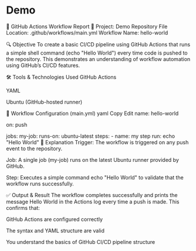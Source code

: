 # Demo

📝 GitHub Actions Workflow Report
📌 Project: Demo Repository
File Location: .github/workflows/main.yml
Workflow Name: hello-world

🔍 Objective
To create a basic CI/CD pipeline using GitHub Actions that runs a simple shell command (echo "Hello World") every time code is pushed to the repository. This demonstrates an understanding of workflow automation using GitHub’s CI/CD features.

🛠️ Tools & Technologies Used
GitHub Actions

YAML

Ubuntu (GitHub-hosted runner)

📄 Workflow Configuration (main.yml)
yaml
Copy
Edit
name: hello-world

on: push

jobs:
  my-job:
    runs-on: ubuntu-latest
    steps:
      - name: my step
        run: echo "Hello World"
🧠 Explanation
Trigger: The workflow is triggered on any push event to the repository.

Job: A single job (my-job) runs on the latest Ubuntu runner provided by GitHub.

Step: Executes a simple command echo "Hello World" to validate that the workflow runs successfully.

✅ Output & Result
The workflow completes successfully and prints the message Hello World in the Actions log every time a push is made. This confirms that:

GitHub Actions are configured correctly

The syntax and YAML structure are valid

You understand the basics of GitHub CI/CD pipeline structure

